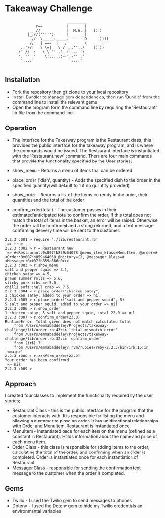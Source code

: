 Takeaway Challenge
==================
```
                            _________
              r==           |       |
           _  //            |  M.A. |   ))))
          |_)//(''''':      |       |
            //  \_____:_____.-------D     )))))
           //   | ===  |   /        \
       .:'//.   \ \=|   \ /  .:'':./    )))))
      :' // ':   \ \ ''..'--:'-.. ':
      '. '' .'    \:.....:--'.-'' .'
       ':..:'                ':..:'
 
 ```

Installation
-------

* Fork the repository then git clone to your local repository
* Install Bundler to manage gem dependancies, then run 'Bundle' from the command line to install the relevant gems
* Open the program form the command line by requiring the 'Restaurant' lib file from the command line

Operation
-------

* The interface for the Takeaway program is the Restaurant class, this provides the public interface for the takeaway program, and is where the commands would be issued. The Restaurant interface is instantiated with the  'Restaurant.new' command. There are four main commands that provide the functionality specified by the User stories;

* show_menu - Returns a menu of items that can be ordered
* place_order ('dish', quantity) - Adds the specified dish to the order in the specified quantity(will default to 1 if no quantity provided)
* show_order - Returns a list of the items currently in the order, their quantities and the total of the order
* confirm_order(total) - The customer passes in their estimated/anticipated total to confirm the order, if this total does not match the total of items in the basket, an error will be raised. Otherwise the order will be confirmed and a string returned, and a text message confirming delivery time will be sent to the customer.


```
2.2.3 :001 > require './lib/restaurant.rb'
 => true
2.2.3 :002 > r = Restaurant.new
 => #<Restaurant:0x007fb859a64078 @menu_item_klass=MenuItem, @order=#<Order:0x007fb859a64050 @history={}, @messager_klass=#<Messager:0x007fb859a666c0>>>
2.2.3 :003 > r.show_menu
salt and pepper squid => 3.5,
chicken satay => 4.5,
prawn summer rolls => 5.6,
sticky pork ribs => 5.0,
chilli soft shell crab => 7.5,
2.2.3 :004 > r.place_order("chicken satay")
1 chicken satay, added to your order => nil
2.2.3 :005 > r.place_order("salt and pepper squid", 5)
5 salt and pepper squid, added to your order => nil
2.2.3 :006 > r.show_order
1 chicken satay, 5 salt and pepper squid, total 22.0 => nil
2.2.3 :007 > r.confirm_order(23.0)
RuntimeError: Total given does not match calculated total
	from /Users/emmabaddeley/Projects/takeaway-challenge/lib/order.rb:43:in `total_mismatch_error'
	from /Users/emmabaddeley/Projects/takeaway-challenge/lib/order.rb:32:in `confirm_order'
	from (irb):7
	from /Users/emmabaddeley/.rvm/rubies/ruby-2.2.3/bin/irb:15:in `<main>'
2.2.3 :008 > r.confirm_order(22.0)
Your order has been confirmed
 => nil
2.2.3 :009 >

```

Approach
-------

I created four classes to implement the functionality required by the user stories;

* Restaurant Class - this is the public interface for the program that the customer interacts with. It is responsible for listing the menu and allowing a customer to place an order. It has unidirectional relationships with Order and MenuItem. Restaurant is instantiated once.
* MenuItem - Instantiated once for each item on the menu (defined as a constant in Restaurant). Holds information about the name and price of each menu item.
* Order Class - this class is responsible for adding items to the order, calculating the total of the order, and confirming when an order is completed. Order is instantiated once for each instantiation of Restaurant.
* Messager Class - responsible for sending the confirmation text message to the customer when the order is completed.

Gems
-------

* Twilio - I used the Twilio gem to send messages to phones
* Dotenv - I used the Dotenv gem to hide my Twilio credentials an environmental variables
